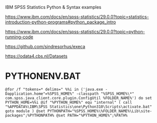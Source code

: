 IBM SPSS Statistics Python & Syntax examples

https://www.ibm.com/docs/en/spss-statistics/29.0.0?topic=statistics-introduction-python-programs#python_package_intro

https://www.ibm.com/docs/en/spss-statistics/29.0.0?topic=python-running-code


https://github.com/sindresorhus/execa

https://odata4.cbs.nl/Datasets

# PYTHONENV.BAT
`
@for /f "tokens=* delims=" %%i in ('java.exe -Dapplication.home"=%SPSS_HOME%" -classpath "%SPSS_HOME%\*" com.spss.java_client.core.plugin.ConfigUtil %FOLDER_NAME%') do set PYTHON_HOME=%%i
@if "%PYTHON_HOME%" equ "internal" (
	call "%APPDATA%\IBM\SPSS Statistics\one\Python310\Scripts\activate.bat"
	goto module
)
@set PYTHONPATH="%SPSS_HOME%\%FOLDER_NAME%\Lib\site-packages";%PYTHONPATH%
@set PATH="%PYTHON_HOME%";%PATH%
`
